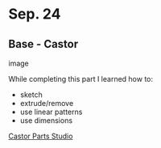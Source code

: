 # Sep. 24

## Base - Castor

image

While completing this part I learned how to:
* sketch
* extrude/remove
* use linear patterns
* use dimensions

[Castor Parts Studio](https://cvilleschools.onshape.com/documents/5aa391eca7bc241b822299c0/w/1baa1d3840cea60709942087/e/860635ff4679e140264c4e3d)
